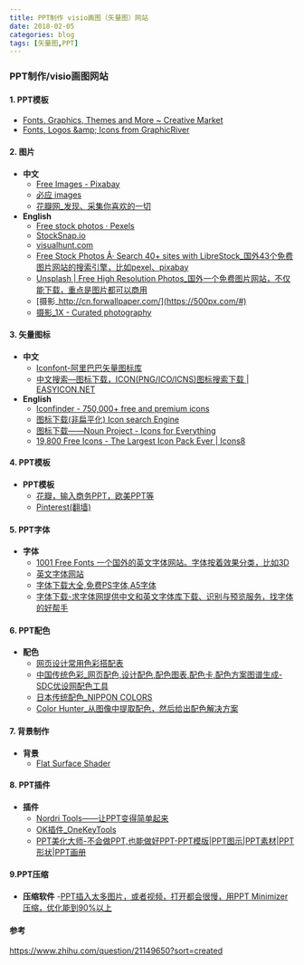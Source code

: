 ```yaml
---
title: PPT制作 visio画图（矢量图）网站
date: 2018-02-05
categories: blog
tags: [矢量图,PPT]
---
```

### PPT制作/visio画图网站
#### 1. PPT模板
- [Fonts, Graphics, Themes and More ~ Creative Market](https://creativemarket.com/)
- [Fonts, Logos &amp;amp; Icons from GraphicRiver](https://graphicriver.net)
#### 2. 图片
- **中文**
    - [Free Images - Pixabay](https://pixabay.com/)<!-- more -->
    - [必应 images](http://cn.bing.com/images/trending?form=HDRSC2)
    - [花瓣网_发现、采集你喜欢的一切](http://huaban.com/)
- **English**
    - [Free stock photos · Pexels](https://www.pexels.com/)
    - [StockSnap.io](https://stocksnap.io/)
    - [visualhunt.com](https://visualhunt.com/)
    - [Free Stock Photos Â· Search 40+ sites with LibreStock_国外43个免费图片网站的搜索引擎，比如pexel、pixabay](https://unsplash.com/)
    - [Unsplash | Free High Resolution Photos_国外一个免费图片网站，不仅能下载，重点是图片都可以商用](https://unsplash.com/)
    - [摄影_http://cn.forwallpaper.com/](https://500px.com/#)
    - [摄影_1X  - Curated photography](https://1x.com/)
#### 3. 矢量图标
- **中文**
    - [Iconfont-阿里巴巴矢量图标库](http://www.iconfont.cn/)  
    - [中文搜索—图标下载，ICON(PNG/ICO/ICNS)图标搜索下载 | EASYICON.NET](http://www.easyicon.net/)
- **English**
    - [Iconfinder - 750,000+ free and premium icons](https://www.iconfinder.com/)
    - [图标下载(非扁平化) Icon search Engine](https://findicons.com/)
    - [图标下载——Noun Project - Icons for Everything](https://thenounproject.com/)
    - [19,800 Free Icons - The Largest Icon Pack Ever | Icons8](https://icons8.com/)
#### 4. PPT模板
- **PPT模板**
    - [花瓣，输入商务PPT，欧美PPT等](http://huaban.com/search/?q=商务PPT)
    - [Pinterest(翻墙)](https://www.pinterest.com)
#### 5. PPT字体
- **字体**
    - [1001 Free Fonts 一个国外的英文字体网站。字体按着效果分类，比如3D](https://www.1001freefonts.com/)
    - [英文字体网站](http://www.fontex.org/)
    - [字体下载大全,免费PS字体,A5字体](http://www.17ziti.com/)
    - [字体下载-求字体网提供中文和英文字体库下载、识别与预览服务，找字体的好帮手](http://www.qiuziti.com/)
#### 6. PPT配色
- **配色**
    - [网页设计常用色彩搭配表](http://tool.c7sky.com/webcolor/)
    - [中国传统色彩_网页配色,设计配色,配色图表,配色卡,配色方案图谱生成-SDC优设网配色工具](http://color.uisdc.com/)
    - [日本传统配色_NIPPON COLORS](http://nipponcolors.com/#kuwazome)
    - [Color Hunter_从图像中提取配色，然后给出配色解决方案](http://www.colorhunter.com/)
#### 7. 背景制作
- **背景**
    - [Flat Surface Shader](http://matthew.wagerfield.com/flat-surface-shader/)
#### 8. PPT插件
- **插件**
    - [Nordri Tools——让PPT变得简单起来](http://www.kuaihou.com/s/nordritools/)
    - [OK插件_OneKeyTools](http://oktools.xyz/)
    - [PPT美化大师-不会做PPT,也能做好PPT-PPT模版|PPT图示|PPT素材|PPT形状|PPT画册](http://meihua.docer.com/)
#### 9.PPT压缩
- **压缩软件**
    -[PPT插入太多图片，或者视频，打开都会很慢，用PPT Minimizer压缩，优化能到90%以上](http://dlsw.baidu.com/sw-search-sp/soft/a9/24775/FILEminimizer-Setup.1394026184.exe)
#### 参考
https://www.zhihu.com/question/21149650?sort=created
    

